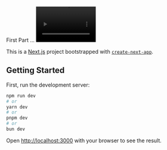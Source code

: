 

First Part ...
<video width="160" height="95" src="https://github.com/w0436300/E-commerce/assets/144251747/1fdd6761-33dd-47e6-ad97-54991e93b273
"></video>

This is a [Next.js](https://nextjs.org/) project bootstrapped with [`create-next-app`](https://github.com/vercel/next.js/tree/canary/packages/create-next-app).

## Getting Started

First, run the development server:

```bash
npm run dev
# or
yarn dev
# or
pnpm dev
# or
bun dev
```

Open [http://localhost:3000](http://localhost:3000) with your browser to see the result.

